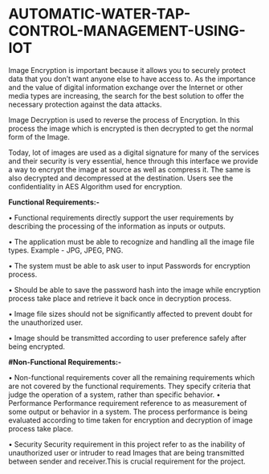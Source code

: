 # AUTOMATIC-WATER-TAP-CONTROL-MANAGEMENT-USING-IOT

Image Encryption is important because it allows you to securely protect data that you don’t want anyone else to have access to. As the importance and the value of digital information exchange over the Internet or other media types are increasing, the search for the best solution to offer the necessary protection against the data attacks.

Image Decryption is used to reverse the process of Encryption. In this process the image which is encrypted is then decrypted to get the normal form of the Image.

Today, lot of images are used as a digital signature for many of the services and their security is very essential, hence through this interface we provide a way to encrypt the image at source as well as compress it. The same is also decrypted and decompressed at the destination.
Users see the confidentiality in AES Algorithm used for encryption. 

**Functional Requirements:-**

•	Functional requirements directly support the user requirements by describing the processing of the information as inputs or outputs.

•	The application must be able to recognize and handling all the image file types. Example - JPG, JPEG, PNG.

•	The system must be able to ask user to input Passwords for encryption process.

•	Should be able to save the password hash into the image while encryption process take place and retrieve it back once in decryption process.

•	Image file sizes should not be significantly affected to prevent doubt for the unauthorized user.

•	Image should be transmitted according to user preference safely after being encrypted.


**#Non-Functional Requirements:-**

•	Non-functional requirements cover all the remaining requirements which are not covered by the functional requirements. They specify criteria that judge the operation of a system, rather than specific behavior.
•	Performance
Performance requirement reference to as measurement of some output or behavior in a system. The process performance is being          evaluated according to time taken for encryption and decryption of image process take place.
   
•	Security
Security requirement in this project refer to as the inability of unauthorized user or intruder to read Images that are being transmitted between sender and receiver.This is crucial requirement for the project.

